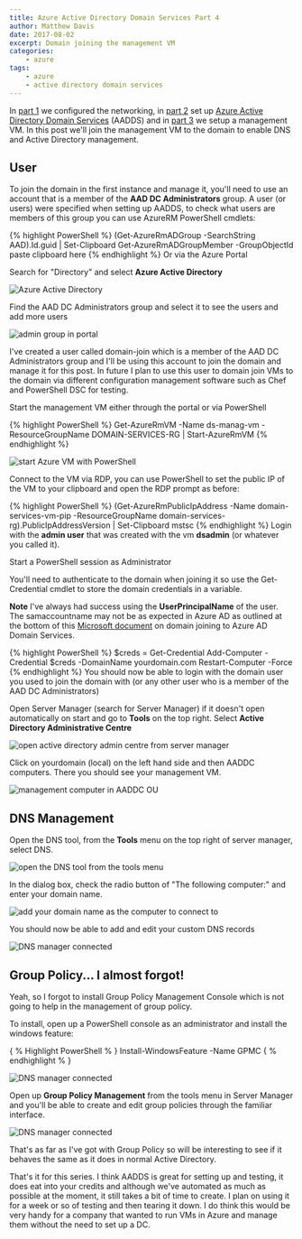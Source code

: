 ```yaml
---
title: Azure Active Directory Domain Services Part 4
author: Matthew Davis
date: 2017-08-02
excerpt: Domain joining the management VM
categories: 
    - azure
tags:
    - azure
    - active directory domain services
---
```


In [part 1] we configured the networking, in [part 2] set up [Azure Active Directory Domain Services] (AADDS) and in [part 3] we setup a management VM. 
In this post we'll join the management VM to the domain to enable DNS and Active Directory management.

## User
To join the domain in the first instance and manage it, you'll need to use an account that is a member of the **AAD DC Administrators** group. A user (or users) were specified when setting up AADDS, to check what users are members of this group you can use AzureRM PowerShell cmdlets:

{% highlight PowerShell %}
(Get-AzureRmADGroup -SearchString AAD).Id.guid | Set-Clipboard
Get-AzureRmADGroupMember -GroupObjectId paste clipboard here
{% endhighlight %}
Or via the Azure Portal

Search for "Directory" and select **Azure Active Directory**

![Azure Active Directory](/images/azure-ad-domain-services/directory.png)

Find the AAD DC Administrators group and select it to see the users and add more users

![admin group in portal](/images/azure-ad-domain-services/aad-dc-admin-group.png)

I've created a user called domain-join which is a member of the AAD DC Administrators group and I'll be using this account to join the domain and manage it for this post. In future I plan to use this user to domain join VMs to the domain via different configuration management software such as Chef and PowerShell DSC for testing.

Start the management VM either through the portal or via PowerShell

{% highlight PowerShell %}
Get-AzureRmVM -Name ds-manag-vm -ResourceGroupName DOMAIN-SERVICES-RG | Start-AzureRmVM
{% endhighlight %}

![start Azure VM with PowerShell](/images/azure-ad-domain-services/start-vm.png)

Connect to the VM via RDP, you can use PowerShell to set the public IP of the VM to your clipboard and open the RDP prompt as before:

{% highlight PowerShell %}
(Get-AzureRmPublicIpAddress -Name domain-services-vm-pip -ResourceGroupName domain-services-rg).PublicIpAddressVersion | Set-Clipboard
mstsc
{% endhighlight %}
Login with the **admin user** that was created with the vm **dsadmin** (or whatever you called it).

Start a PowerShell session as Administrator

You'll need to authenticate to the domain when joining it so use the Get-Credential cmdlet to store the domain credentials in a variable. 

**Note** I've always had success using the **UserPrincipalName** of the user. The samaccountname may not be as expected in Azure AD as outlined at the bottom of this [Microsoft document] on domain joining to Azure AD Domain Services.

{% highlight PowerShell %}
$creds = Get-Credential
Add-Computer -Credential $creds -DomainName yourdomain.com
Restart-Computer -Force
{% endhighlight %}
You should now be able to login with the domain user you used to join the domain with (or any other user who is a member of the AAD DC Administrators)

Open Server Manager (search for Server Manager) if it doesn't open automatically on start and go to **Tools** on the top right.
Select **Active Directory Administrative Centre**

![open active directory admin centre from server manager](/images/azure-ad-domain-services/ad-admin-centre.png)

Click on yourdomain (local) on the left hand side and then AADDC computers. There you should see your management VM.

![management computer in AADDC OU](/images/azure-ad-domain-services/ad-admin-centre-comps.png)

## DNS Management

Open the DNS tool, from the **Tools** menu on the top right of server manager, select DNS.

![open the DNS tool from the tools menu](/images/azure-ad-domain-services/dns.png)

In the dialog box, check the radio button of "The following computer:" and enter your domain name.

![add your domain name as the computer to connect to](/images/azure-ad-domain-services/dns-add-computer.png)

You should now be able to add and edit your custom DNS records

![DNS manager connected](/images/azure-ad-domain-services/dns-manager.png)

## Group Policy... I almost forgot!

Yeah, so I forgot to install Group Policy Management Console which is not going to help in the management of group policy.

To install, open up a PowerShell console as an administrator and install the windows feature:

{ % Highlight PowerShell % }
Install-WindowsFeature -Name GPMC
{ % endhighlight % }

![DNS manager connected](/images/azure-ad-domain-services/install-gp.png)

Open up **Group Policy Management** from the tools menu in Server Manager and you'll be able to create and edit group policies through the familiar interface. 

![DNS manager connected](/images/azure-ad-domain-services/gpo-management.png)

That's as far as I've got with Group Policy so will be interesting to see if it behaves the same as it does in normal Active Directory.




That's it for this series. I think AADDS is great for setting up and testing, it does eat into your credits and although we've automated as much as possible at the moment, it still takes a bit of time to create. I plan on using it for a week or so of testing and then tearing it down. I do think this would be very handy for a company that wanted to run VMs in Azure and manage them without the need to set up a DC.

[Azure Active Directory Domain Services]: https://azure.microsoft.com/en-gb/services/active-directory-ds/
[part 1]: http://matthewdavis111.com/azure/azure-ad-domain-services-1/
[part 2]: http://matthewdavis111.com/azure/azure-ad-domain-services-2/
[part 3]: http://matthewdavis111.com/azure/azure-ad-domain-services-3/
[Microsoft Document]: https://docs.microsoft.com/en-us/azure/active-directory-domain-services/active-directory-ds-admin-guide-join-windows-vm